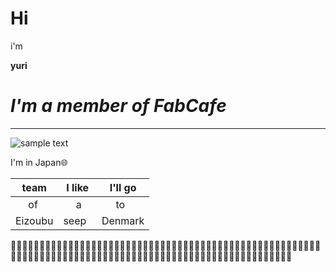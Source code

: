# Hi
i'm

**yuri**

# _I'm a member of FabCafe_

* * *
![sample text](https://scontent.cdninstagram.com/t51.2885-15/s320x320/e35/25006325_1246307405513452_6713587681026113536_n.jpg)


I'm in Japan:globe_with_meridians:

| team | I like | I'll go |
|:----:|:------:|:-------:|
|  of  |    a   |   to    |
|Eizoubu| seep  | Denmark |


:ram::ram::ram::ram::ram::ram::ram::ram::ram::ram::ram::ram::ram::ram::ram::ram::ram::ram::ram::ram::ram::ram::ram::ram::ram::ram::ram::ram::ram::ram::ram::ram::ram::ram::ram::ram::ram::ram::ram::ram::ram::ram::ram::ram::ram::ram::ram::ram::ram::ram::ram::stew::ram::ram::ram::ram::ram::ram::ram::ram::ram::ram::ram::ram::ram::ram::ram::ram::ram::ram::ram::ram::ram::ram::ram::ram::ram::ram::ram::ram::ram::ram::ram::ram::ram::ram::ram::ram::ram::ram::ram::ram::ram::ram::ram::ram::ram::ram::ram::ram::ram::ram::ram:
